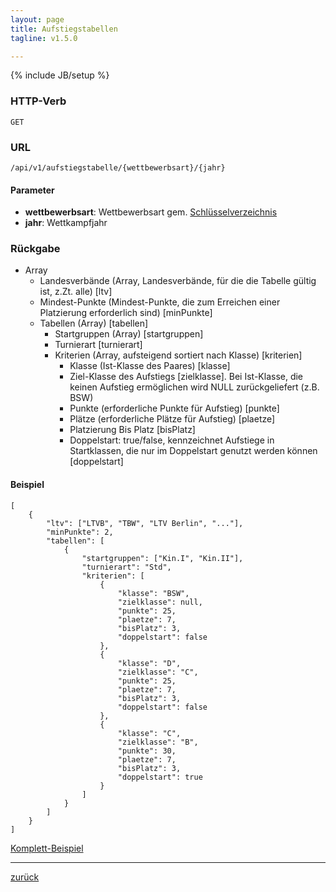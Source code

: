 ```yaml
---
layout: page
title: Aufstiegstabellen
tagline: v1.5.0

---
```

{% include JB/setup %}

### HTTP-Verb ###
	GET

### URL ###
	/api/v1/aufstiegstabelle/{wettbewerbsart}/{jahr}

#### Parameter ####

* **wettbewerbsart**: Wettbewerbsart gem. [Schlüsselverzeichnis](../../schluesselverzeichnis.html#wettbewerbsarten)
* **jahr**: Wettkampfjahr

### Rückgabe ###

* Array  * Landesverbände (Array, Landesverbände, für die die Tabelle gültig ist, z.Zt. alle) [ltv]  * Mindest-Punkte (Mindest-Punkte, die zum Erreichen einer Platzierung erforderlich sind) [minPunkte]  * Tabellen (Array) [tabellen]	* Startgruppen (Array) [startgruppen]	* Turnierart [turnierart]	* Kriterien (Array, aufsteigend sortiert nach Klasse) [kriterien]	  * Klasse (Ist-Klasse des Paares) [klasse]
	  * Ziel-Klasse des Aufstiegs [zielklasse]. Bei Ist-Klasse, die keinen Aufstieg ermöglichen wird NULL zurückgeliefert (z.B. BSW)	  * Punkte (erforderliche Punkte für Aufstieg) [punkte]	  * Plätze (erforderliche Plätze für Aufstieg) [plaetze]	  * Platzierung Bis Platz [bisPlatz]	  * Doppelstart: true/false, kennzeichnet Aufstiege in Startklassen, die nur im Doppelstart genutzt werden können [doppelstart]
#### Beispiel ####

<pre class="line-numbers"><code class="language-javascript">[
	{
		"ltv": ["LTVB", "TBW", "LTV Berlin", "..."],
		"minPunkte": 2,
		"tabellen": [
			{
				"startgruppen": ["Kin.I", "Kin.II"],
				"turnierart": "Std",
				"kriterien": [
					{
						"klasse": "BSW",
						"zielklasse": null,
						"punkte": 25,
						"plaetze": 7,
						"bisPlatz": 3,
						"doppelstart": false
					},
					{
						"klasse": "D",
						"zielklasse": "C",
						"punkte": 25,
						"plaetze": 7,
						"bisPlatz": 3,
						"doppelstart": false
					},
					{
						"klasse": "C",
						"zielklasse": "B",
						"punkte": 30,
						"plaetze": 7,
						"bisPlatz": 3,
						"doppelstart": true
					}
				]
			}
		]
	}
]</code></pre>

[Komplett-Beispiel](../../examples/aufstiegstabelle.json)

* * *

[zurück](javascript:history.go(-1))
